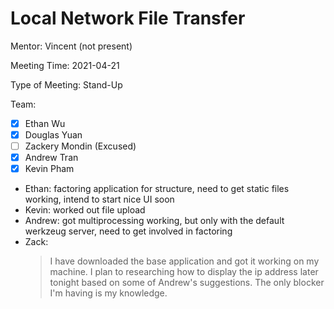 
# Local Network File Transfer #

Mentor: Vincent (not present)

Meeting Time: 2021-04-21

Type of Meeting: Stand-Up

Team: 
- [x] Ethan Wu
- [x] Douglas Yuan 
- [ ] Zackery Mondin (Excused)
- [x] Andrew Tran 
- [x] Kevin Pham

- Ethan: factoring application for structure, need to get static files working, intend to start nice UI soon
- Kevin: worked out file upload
- Andrew: got multiprocessing working, but only with the default werkzeug server, need to get involved in factoring
- Zack: 
  > I have downloaded the base application and got it working on my machine.
  > I plan to researching  how to display the ip address later tonight based on some of Andrew's suggestions.
  > The only blocker I'm having is my knowledge.
